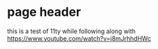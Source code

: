 # page header

this is a test of 11ty while following along with 
https://www.youtube.com/watch?v=j8mJrhhdHWc